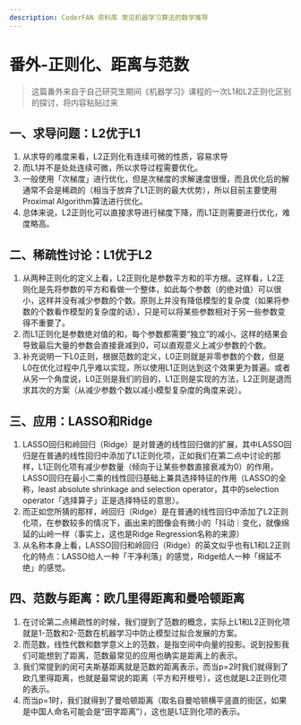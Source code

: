 ```yaml
---
description: CoderFAN 资料库 常见机器学习算法的数学推导
---
```


# 番外-正则化、距离与范数
> 这篇番外来自于自己研究生期间《机器学习》课程的一次L1和L2正则化区别的探讨，将内容粘贴过来
## 一、求导问题：L2优于L1
1. 从求导的难度来看，L2正则化有连续可微的性质，容易求导
2. 而L1并不是处处连续可微，所以求导过程需要优化。
3. 一般使用「次梯度」进行优化，但是次梯度的求解速度很慢，而且优化后的解通常不会是稀疏的（相当于放弃了L1正则的最大优势），所以目前主要使用Proximal Algorithm算法进行优化。
4. 总体来说，L2正则化可以直接求导进行梯度下降，而L1正则需要进行优化，难度略高。

## 二、稀疏性讨论：L1优于L2
1. 从两种正则化的定义上看，L2正则化是参数平方和的平方根。这样看，L2正则化是先将参数的平方和看做一个整体，如此每个参数（的绝对值）可以很小，这样并没有减少参数的个数。原则上并没有降低模型的复杂度（如果将参数的个数看作模型的复杂度的话），只是可以将某些参数相对于另一些参数变得不重要了。
2. 而L1正则化是参数绝对值的和，每个参数都需要“独立”的减小，这样的结果会导致最后大量的参数会直接衰减到0，可以直观意义上减少参数的个数。
3. 补充说明一下L0正则，根据范数的定义，L0正则就是非零参数的个数，但是L0在优化过程中几乎难以实现，所以使用L1正则达到这个效果更为普遍。或者从另一个角度说，L0正则是我们的目的，L1正则是实现的方法，L2正则是退而求其次的方案（从减少参数个数以减小模型复杂度的角度来说）。

## 三、应用：LASSO和Ridge
1. LASSO回归和岭回归（Ridge）是对普通的线性回归做的扩展，其中LASSO回归是在普通的线性回归中添加了L1正则化项，正如我们在第二点中讨论的那样，L1正则化项有减少参数量（倾向于让某些参数直接衰减为0）的作用，LASSO回归在最小二乘的线性回归基础上兼具选择特征的作用（LASSO的全称，least absolute shrinkage and selection operator，其中的selection operator「选择算子」正是选择特征的意思）。
2. 而正如您所猜的那样，岭回归（Ridge）是在普通的线性回归中添加了L2正则化项，在参数较多的情况下，画出来的图像会有微小的「抖动｜变化，就像绵延的山岭一样（事实上，这也是Ridge Regression名称的来源）
3. 从名称本身上看，LASSO回归和岭回归（Ridge）的英文似乎也有L1和L2正则化的特点：LASSO给人一种「干净利落」的感觉，Ridge给人一种「绵延不绝」的感觉。

## 四、范数与距离：欧几里得距离和曼哈顿距离
1. 在讨论第二点稀疏性的时候，我们提到了范数的概念，实际上L1和L2正则化项就是1-范数和2-范数在机器学习中防止模型过拟合发展的方案。
2. 而范数，线性代数和数学意义上的范数，是指空间中向量的投影。说到投影我们可能想到了距离，范数最常见的应用也确实是距离上的表示。
3. 我们常提到的闵可夫斯基距离就是范数的距离表示，而当p=2时我们就得到了欧几里得距离，也就是最常说的距离（平方和开根号），这也就是L2正则化项的表示。
4. 而当p=1时，我们就得到了曼哈顿距离（取名自曼哈顿横平竖直的街区，如果是中国人命名可能会是“田字距离”），这也是L1正则化项的表示。

